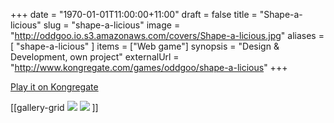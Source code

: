 +++
date = "1970-01-01T11:00:00+11:00"
draft = false
title = "Shape-a-licious"
slug = "shape-a-licious"
image = "http://oddgoo.io.s3.amazonaws.com/covers/Shape-a-licious.jpg"
aliases = [
	"shape-a-licious"
]
items = ["Web game"]
synopsis = "Design & Development, own project"
externalUrl = "http://www.kongregate.com/games/oddgoo/shape-a-licious"
+++

[Play it on Kongregate](http://www.kongregate.com/games/oddgoo/shape-a-licious)

[[gallery-grid
![](http://oddgoo.io.s3.amazonaws.com/covers/Shape-a-licious%202.jpg)
![](http://oddgoo.io.s3.amazonaws.com/covers/Shape-a-licious.jpg)
]]